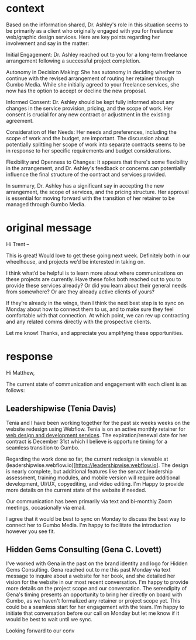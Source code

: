 # context

Based on the information shared, Dr. Ashley's role in this situation seems to be primarily as a client who originally engaged with you for freelance web/graphic design services. Here are key points regarding her involvement and say in the matter:

Initial Engagement: Dr. Ashley reached out to you for a long-term freelance arrangement following a successful project completion.

Autonomy in Decision Making: She has autonomy in deciding whether to continue with the revised arrangement of routing her retainer through Gumbo Media. While she initially agreed to your freelance services, she now has the option to accept or decline the new proposal.

Informed Consent: Dr. Ashley should be kept fully informed about any changes in the service provision, pricing, and the scope of work. Her consent is crucial for any new contract or adjustment in the existing agreement.

Consideration of Her Needs: Her needs and preferences, including the scope of work and the budget, are important. The discussion about potentially splitting her scope of work into separate contracts seems to be in response to her specific requirements and budget considerations.

Flexibility and Openness to Changes: It appears that there's some flexibility in the arrangement, and Dr. Ashley's feedback or concerns can potentially influence the final structure of the contract and services provided.

In summary, Dr. Ashley has a significant say in accepting the new arrangement, the scope of services, and the pricing structure. Her approval is essential for moving forward with the transition of her retainer to be managed through Gumbo Media.

# original message

Hi Trent –

This is great! Would love to get these going next week. Definitely both in our wheelhouse, and projects we’d be interested in taking on.

I think what’d be helpful is to learn more about where communications on these projects are currently. Have these folks both reached out to you to provide these services already? Or did you learn about their general needs from somewhere? Or are they already active clients of yours?

If they’re already in the wings, then I think the next best step is to sync on Monday about how to connect them to us, and to make sure they feel comfortable with that connection. At which point, we can rev up contracting and any related comms directly with the prospective clients.

Let me know! Thanks, and appreciate you amplifying these opportunities.

# response

Hi Matthew,

The current state of communication and engagement with each client is as follows:

## Leadershipwise (Tenia Davis)

Tenia and I have been working together for the past six weeks weeks on the website redesign using Webflow. Tenia is on an active monthly retainer for [web design and development services](https://services.trentbrew.com). The expiration/renewal date for her contract is December 31st which I believe is opportune timing for a seamless transition to Gumbo.

Regarding the work done so far, the current redesign is viewable at (leadershipwise.webflow.io)[https://leadershipwise.webflow.io]. The design is nearly complete, but additional features like the servant leadership assessment, training modules, and mobile version will require additional development, UI/UX, copyediting, and video editing. I'm Happy to provide more details on the current state of the website if needed.

Our communication has been primarily via text and bi-monthly Zoom meetings, occasionally via email.

I agree that it would be best to sync on Monday to discuss the best way to connect her to Gumbo Media. I'm happy to facilitate the introduction however you see fit.

## Hidden Gems Consulting (Gena C. Lovett)

I've worked with Gena in the past on the brand identity and logo for Hidden Gems Consulting. Gena reached out to me this past Monday via text message to inquire about a website for her book, and she detailed her vision for the website in our most recent conversation. I'm happy to provide more details on the project scope and our conversation. The serendipity of Gena's timing presents an opportunity to bring her directly on board with Gumbo, as we haven't formalized any retainer or project scope yet. This could be a seamless start for her engagement with the team. I'm happy to initiate that conversation before our call on Monday but let me know if it would be best to wait until we sync.

Looking forward to our conv
